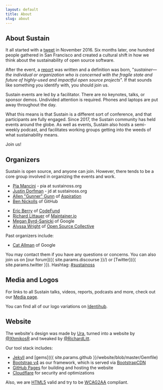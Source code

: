 ```yaml
---
layout: default
title: About
slug: about
---
```


<h2 class="text-center mb-4 tealdark">About Sustain</h2>

It all started with a [tweet](https://twitter.com/jdorfman/status/801558965423222784) in November 2016. Six months later, one hundred people gathered in San Francisco and created a cultural shift in how we
think about the sustainability of open source software.

After the event, a [report](/assets/pdf/SustainOSS-west-2017-report.pdf) was written and a definition
was born, "_sustainer—the individual or organization who is concerned with the fragile state and future
of highly-used and impactful open source projects_". If that sounds like something you identify with,
you should join us.

Sustain events are led by a facilitator. There are no keynotes, talks, or sponsor demos. Undivided attention is required. Phones and laptops are put away throughout the day.

What this means is that Sustain is a different sort of conference, and that participants are fully engaged. Since 2017, the Sustain community has held events around the globe. As well as events, Sustain also hosts a semi-weekly podcast, and facilitates working groups getting into the weeds of what sustainability means.

Join us!


<h2 class="text-center mb-4 tealdark">Organizers</h2>

Sustain is open source, and anyone can join. However, there tends to be a core group involved in organizing the events and work.

<div class="container">
  <div class="row">
    <div class="col-md-4 offset-md-2">
    <ul>
<li><a href="https://www.piamancini.com/">Pia Mancini</a> - pia at sustainoss.org</li>
<li><a href="https://www.justindorfman.com/">Justin Dorfman</a> - jd at sustainoss.org</li>
<li><a href="https://aspirationtech.org/about/people/gunner">Allen "Gunner" Gunn</a> of <a href="https://aspirationtech.org/">Aspiration</a></li>
<li><a href="https://twitter.com/BenJam">Ben Nickolls</a> of GitHub</li>
</ul>
    </div>
    <div class="col-md-4">
    <ul>
<li><a href="https://twitter.com/coderberry">Eric Berry</a> of <a href="https://codefund.io/">CodeFund</a></li>
<li><a href="https://burntfen.com">Richard Littauer</a> of <a href="https://maintainer.io">Maintainer.io</a></li>
<li><a href="https://twitter.com/megansanicki">Megan Byrd-Sanicki</a> of Google</li>
<li><a href="https://twitter.com/alyssapwright">Alyssa Wright</a> of <a href="https://www.oscollective.org/">Open Source Collective</a></li>
</ul>
  </div>
  </div>
</div>


Past organizers include:

* [Cat Allman](https://twitter.com/catallman) of Google

You may contact them if you have any questions or concerns.
You can also join us on [our forum]({{ site.params.discourse }}/) or [Twitter]({{ site.params.twitter }}).
Hashtag: [#sustainoss](https://twitter.com/search?l=&q=%23sustainoss)


<h2 class="text-center mb-4 tealdark">Media and Logos</h2>

For links to all Sustain talks, videos, reports, podcasts and more, check out our [Media page](/media/).

<p>You can find all of our logo variations on <a href="https://demo.identihub.co/sustain#/" data-proofer-ignore>Identihub</a>.</p>

<h2 class="text-center mb-4 tealdark">Website</h2>

The website's design was made by [Ura](https://ura.design/), turned into a website by [@XhmikosR](https://github.com/XhmikosR) and tweaked by [@RichardLitt](https://github.com/RichardLitt).

Our tool stack includes:

* [Jekyll](https://jekyllrb.com/) and [gems]({{ site.params.github }}/website/blob/master/Gemfile)
* [Bootstrap v4](https://getbootstrap.com/) as our framework, which is served via [BootstrapCDN](https://www.bootstrapcdn.com/)
* [GitHub Pages](https://pages.github.com/) for building and hosting the website
* [Cloudflare](https://www.cloudflare.com/) for security and optimizations

Also, we are <a href="https://validator.w3.org/check/referer" data-proofer-ignore>HTML5</a> valid and try to be
<a class="text-decoration-none" href="https://www.w3.org/WAI/WCAG2AA-Conformance">WCAG2AA</a> compliant.
